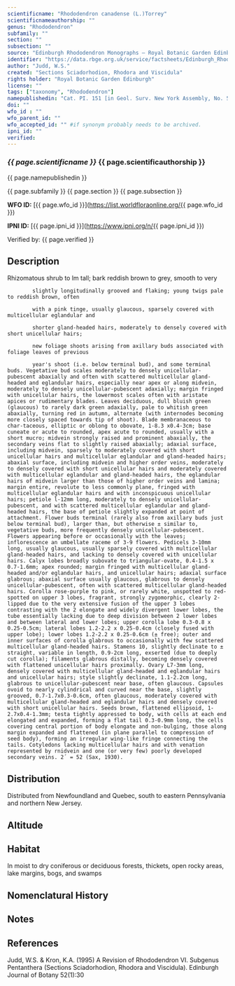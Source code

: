 ```yaml
---
scientificname: "Rhododendron canadense (L.)Torrey"
scientificnameauthorship: ""
genus: "Rhododendron"
subfamily: ""
section: ""
subsection: ""
source: "Edinburgh Rhododendron Monographs – Royal Botanic Garden Edinburgh"
identifier: "https://data.rbge.org.uk/service/factsheets/Edinburgh_Rhododendron_Monographs.xhtml"
author: "Judd, W.S."
created: "Sections Sciadorhodion, Rhodora and Viscidula"
rights holder: "Royal Botanic Garden Edinburgh"
license: ""
tags: ["taxonomy", "Rhododendron"]
namepublishedin: "Cat. PI. 151 [in Geol. Surv. New York Assembly, No. 50] (1841)."
doi: ""
wfo_id : ""
wfo_parent_id: ""
wfo_accepted_id: "" #if synonym probably needs to be archived.                      
ipni_id: ""
verified:
---
```

### _{{ page.scientificname }}_ {{ page.scientificauthorship }}
 {{ page.namepublishedin }}

{{ page.subfamily }} {{ page.section }} {{ page.subsection }}

**WFO ID:** [{{ page.wfo_id }}](https://list.worldfloraonline.org/{{ page.wfo_id }})

**IPNI ID:** [{{ page.ipni_id }}](https://www.ipni.org/n/{{ page.ipni_id }})

Verified by: {{ page.verified }}



## Description
Rhizomatous shrub to lm tall; bark reddish brown to grey, smooth to very

            slightly longitudinally grooved and flaking; young twigs pale to reddish brown, often

            with a pink tinge, usually glaucous, sparsely covered with multicellular eglandular and

            shorter gland-headed hairs, moderately to densely covered with short unicellular hairs;

            new foliage shoots arising from axillary buds associated with foliage leaves of previous

            year's shoot (i.e. below terminal bud), and some terminal buds. Vegetative bud scales moderately to densely unicellular-pubescent abaxially and often with scattered multicellular gland-headed and eglandular hairs, especially near apex or along midvein, moderately to densely unicellular-pubescent adaxially; margin fringed with unicellular hairs, the lowermost scales often with aristate apices or rudimentary blades. Leaves deciduous, dull bluish green (glaucous) to rarely dark green adaxially, pale to whitish green abaxially, turning red in autumn, alternate (with internodes becoming more closely spaced towards tip of shoot). Blade membranaceous to char-taceous, elliptic or oblong to obovate, 1-8.3 x0.4-3cm; base cuneate or acute to rounded, apex acute to rounded, usually with a short mucro; midvein strongly raised and prominent abaxially, the secondary veins flat to slightly raised abaxially; adaxial surface, including midvein, sparsely to moderately covered with short unicellular hairs and multicellular eglandular and gland-headed hairs; abaxial surface, including midvein and higher order veins, moderately to densely covered with short unicellular hairs and moderately covered with multicellular eglandular and gland-headed hairs, the eglandular hairs of midvein larger than those of higher order veins and lamina; margin entire, revolute to less commonly plane, fringed with multicellular eglandular hairs and with inconspicuous unicellular hairs; petiole l-12mm long, moderately to densely unicellular-pubescent, and with scattered multicellular eglandular and gland-headed hairs, the base of petiole slightly expanded at point of attachment. Flower buds terminal (rarely also from axillary buds just below terminal bud), larger than, but otherwise ± similar to, vegetative buds, more frequently densely unicellular-pubescent. Flowers appearing before or occasionally with the leaves; inflorescence an umbellate raceme of 3-9 flowers. Pedicels 3-10mm long, usually glaucous, usually sparsely covered with multicellular gland-headed hairs, and lacking to densely covered with unicellular hairs. Calyx lobes broadly subovate to triangular-ovate, 0.4-1.5 x 0.7-1.6mm; apex rounded; margin fringed with multicellular gland-headed and/or eglandular hairs, and unicellular hairs; adaxial surface glabrous; abaxial surface usually glaucous, glabrous to densely unicellular-pubescent, often with scattered multicellular gland-headed hairs. Corolla rose-purple to pink, or rarely white, unspotted to red-spotted on upper 3 lobes, fragrant, strongly zygomorphic, clearly 2-lipped due to the very extensive fusion of the upper 3 lobes contrasting with the 2 elongate and widely divergent lower lobes, the tube essentially lacking due to deep division between 2 lower lobes and between lateral and lower lobes; upper corolla lobe 0.3-0.8 x 0.25-0.5cm; lateral lobes 1.2-2.2 x 0.25-0.4cm (closely fused with upper lobe); lower lobes 1.2-2.2 x 0.25-0.6cm (± free); outer and inner surfaces of corolla glabrous to occasionally with few scattered multicellular gland-headed hairs. Stamens 10, slightly declinate to ± straight, variable in length, 0.9-2cm long, exserted (due to deeply cut corolla); filaments glabrous distally, becoming densely covered with flattened unicellular hairs proximally. Ovary L7-3mm long, densely covered with multicellular gland-headed and eglandular hairs and unicellular hairs; style slightly declinate, 1.1-2.2cm long, glabrous to unicellular-pubescent near base, often glaucous. Capsules ovoid to nearly cylindrical and curved near the base, slightly grooved, 0.7-1.7x0.3-0.6cm, often glaucous, moderately covered with multicellular gland-headed and eglandular hairs and densely covered with short unicellular hairs. Seeds brown, flattened ellipsoid, 1-2.7x0.4-1.3mm; testa tightly appressed to body, with cells at each end elongated and expanded, forming a flat tail 0.3-0.9mm long, the cells covering central portion of body elongate and non-bulging, those along margin expanded and flattened (in plane parallel to compression of seed body), forming an irregular wing-like fringe connecting the tails. Cotyledons lacking multicellular hairs and with venation represented by rnidvein and one (or very few) poorly developed secondary veins. 2´ = 52 (Sax, 1930).

## Distribution
Distributed from Newfoundland and Quebec, south to eastern Pennsylvania and northern New Jersey.

## Altitude


## Habitat
In moist to dry coniferous or deciduous forests, thickets, open rocky areas, lake margins, bogs, and swamps

## Nomenclatural History

                       
## Notes


## References

Judd, W.S. & Kron, K.A. (1995) A Revision of Rhododendron VI. Subgenus Pentanthera (Sections Sciadorhodion, Rhodora and Viscidula). Edinburgh Journal of Botany 52(1):30
